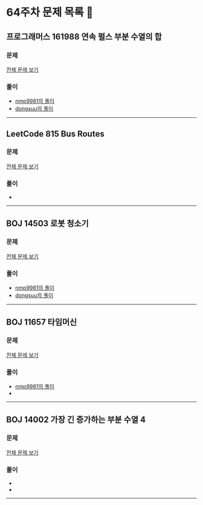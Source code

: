 # 64주차 문제 목록 📝

## 프로그래머스 161988 연속 펄스 부분 수열의 합  
### 문제
[전체 문제 보기](https://school.programmers.co.kr/learn/courses/30/lessons/161988)

### 풀이
- [nmp9981의 풀이](https://blog.naver.com/tybnasgo/223043046670)
- [dongsuu의 풀이](https://hyunn99.tistory.com/129)
___

## LeetCode 815 Bus Routes
### 문제
[전체 문제 보기](https://leetcode.com/problems/bus-routes/)

### 풀이
- 
___

## BOJ 14503 로봇 청소기
### 문제
[전체 문제 보기](https://www.acmicpc.net/problem/14503)

### 풀이
- [nmp9981의 풀이](https://blog.naver.com/tybnasgo/223044016565)
- [dongsuu의 풀이](https://hyunn99.tistory.com/128)
___

## BOJ 11657 타임머신
### 문제
[전체 문제 보기](https://www.acmicpc.net/problem/11657)

### 풀이
- [nmp9981의 풀이](https://blog.naver.com/tybnasgo/223045017180)
- 
___

## BOJ 14002 가장 긴 증가하는 부분 수열 4
### 문제
[전체 문제 보기](https://www.acmicpc.net/problem/14002)

### 풀이
- 
- 
___
